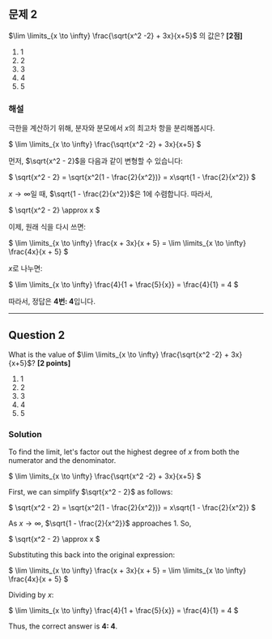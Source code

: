 ## 문제 2
$\lim \limits_{x \to \infty} \frac{\sqrt{x^2 -2} + 3x}{x+5}$ 의 값은? **[2점]**

1. 1  
2. 2  
3. 3  
4. 4  
5. 5  

### 해설
극한을 계산하기 위해, 분자와 분모에서 $x$의 최고차 항을 분리해봅시다.

$
\lim \limits_{x \to \infty} \frac{\sqrt{x^2 -2} + 3x}{x+5}
$

먼저, $\sqrt{x^2 - 2}$을 다음과 같이 변형할 수 있습니다:

$
\sqrt{x^2 - 2} = \sqrt{x^2(1 - \frac{2}{x^2})} = x\sqrt{1 - \frac{2}{x^2}}
$

$x \to \infty$일 때, $\sqrt{1 - \frac{2}{x^2}}$은 $1$에 수렴합니다. 따라서,

$
\sqrt{x^2 - 2} \approx x
$

이제, 원래 식을 다시 쓰면:

$
\lim \limits_{x \to \infty} \frac{x + 3x}{x + 5} = \lim \limits_{x \to \infty} \frac{4x}{x + 5}
$

$x$로 나누면:

$
\lim \limits_{x \to \infty} \frac{4}{1 + \frac{5}{x}} = \frac{4}{1} = 4
$

따라서, 정답은 **4번: 4**입니다.

---

## Question 2
What is the value of $\lim \limits_{x \to \infty} \frac{\sqrt{x^2 -2} + 3x}{x+5}$? **[2 points]**

1. 1  
2. 2  
3. 3  
4. 4  
5. 5  

### Solution
To find the limit, let's factor out the highest degree of $x$ from both the numerator and the denominator.

$
\lim \limits_{x \to \infty} \frac{\sqrt{x^2 -2} + 3x}{x+5}
$

First, we can simplify $\sqrt{x^2 - 2}$ as follows:

$
\sqrt{x^2 - 2} = \sqrt{x^2(1 - \frac{2}{x^2})} = x\sqrt{1 - \frac{2}{x^2}}
$

As $x \to \infty$, $\sqrt{1 - \frac{2}{x^2}}$ approaches $1$. So,

$
\sqrt{x^2 - 2} \approx x
$

Substituting this back into the original expression:

$
\lim \limits_{x \to \infty} \frac{x + 3x}{x + 5} = \lim \limits_{x \to \infty} \frac{4x}{x + 5}
$

Dividing by $x$:

$
\lim \limits_{x \to \infty} \frac{4}{1 + \frac{5}{x}} = \frac{4}{1} = 4
$

Thus, the correct answer is **4: 4**.
